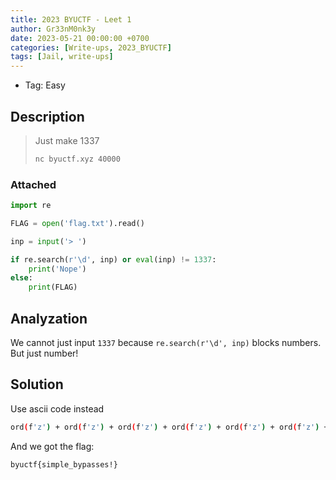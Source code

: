 ```yaml
---
title: 2023 BYUCTF - Leet 1
author: Gr33nM0nk3y
date: 2023-05-21 00:00:00 +0700
categories: [Write-ups, 2023_BYUCTF]
tags: [Jail, write-ups]
---
```


* Tag: Easy

## Description

> Just make 1337
> ```sh
> nc byuctf.xyz 40000
> ```

### Attached

```python
import re

FLAG = open('flag.txt').read()

inp = input('> ')

if re.search(r'\d', inp) or eval(inp) != 1337:
    print('Nope')
else:
    print(FLAG)
 ```

## Analyzation

We cannot just input ```1337``` because ```re.search(r'\d', inp)``` blocks numbers. But just number!

## Solution

Use ascii code instead

```sh
ord(f'z') + ord(f'z') + ord(f'z') + ord(f'z') + ord(f'z') + ord(f'z') + ord(f'z') + ord(f'z') + ord(f'z') + ord(f'z') + ord(f'u') 
```
And we got the flag:
```
byuctf{simple_bypasses!}
```
